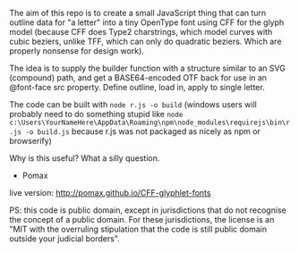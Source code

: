 The aim of this repo is to create a small JavaScript thing that
can turn outline data for "a letter" into a tiny OpenType font
using CFF for the glyph model (because CFF does Type2 charstrings,
which model curves with cubic beziers, unlike TFF, which can only
do quadratic beziers. Which are properly nonsense for design work).

The idea is to supply the builder function with a structure similar
to an SVG (compound) path, and get a BASE64-encoded OTF back for
use in an @font-face src property. Define outline, load in, apply
to single letter.

The code can be built with `node r.js -o build` (windows users will
probably need to do something stupid like `node c:\Users\YourNameHere\AppData\Roaming\npm\node_modules\requirejs\bin\r.js -o build.js`
because r.js was not packaged as nicely as npm or browserify)


Why is this useful? What a silly question.

 - Pomax

 live version: http://pomax.github.io/CFF-glyphlet-fonts


PS: this code is public domain, except in jurisdictions that do not
recognise the concept of a public domain. For these jurisdictions,
the license is an "MIT with the overruling stipulation that the
code is still public domain outside your judicial borders".
